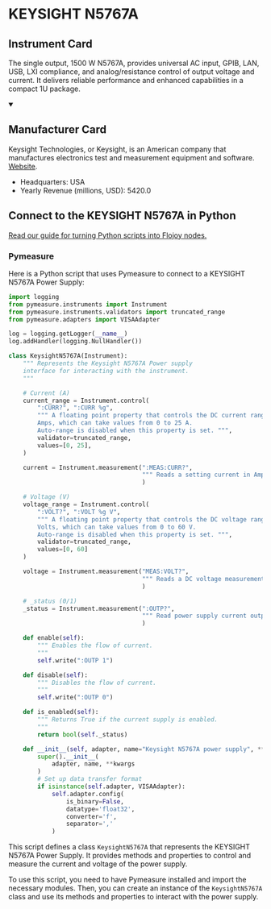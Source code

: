
# KEYSIGHT N5767A

## Instrument Card

The single output, 1500 W N5767A, provides universal AC input, GPIB, LAN, USB, LXI compliance, and analog/resistance control of output voltage and current. It delivers reliable performance and enhanced capabilities in a compact 1U package.

<details open>
<summary><h2>Manufacturer Card</h2></summary>
Keysight Technologies, or Keysight, is an American company that manufactures electronics test and measurement equipment and software. <a href=https://www.keysight.com/us/en/home.html>Website</a>.

<ul>
  <li>Headquarters: USA</li>
  <li>Yearly Revenue (millions, USD): 5420.0</li>
</ul>
</details>

## Connect to the KEYSIGHT N5767A in Python

[Read our guide for turning Python scripts into Flojoy nodes.](https://docs.flojoy.ai/custom-nodes/creating-custom-node/)


### Pymeasure

Here is a Python script that uses Pymeasure to connect to a KEYSIGHT N5767A Power Supply:

```python
import logging
from pymeasure.instruments import Instrument
from pymeasure.instruments.validators import truncated_range
from pymeasure.adapters import VISAAdapter

log = logging.getLogger(__name__)
log.addHandler(logging.NullHandler())

class KeysightN5767A(Instrument):
    """ Represents the Keysight N5767A Power supply
    interface for interacting with the instrument.
    """

    # Current (A)
    current_range = Instrument.control(
        ":CURR?", ":CURR %g",
        """ A floating point property that controls the DC current range in
        Amps, which can take values from 0 to 25 A.
        Auto-range is disabled when this property is set. """,
        validator=truncated_range,
        values=[0, 25],
    )

    current = Instrument.measurement(":MEAS:CURR?",
                                     """ Reads a setting current in Amps. """
                                     )

    # Voltage (V)
    voltage_range = Instrument.control(
        ":VOLT?", ":VOLT %g V",
        """ A floating point property that controls the DC voltage range in
        Volts, which can take values from 0 to 60 V.
        Auto-range is disabled when this property is set. """,
        validator=truncated_range,
        values=[0, 60]
    )

    voltage = Instrument.measurement("MEAS:VOLT?",
                                     """ Reads a DC voltage measurement in Volts. """
                                     )

    # _status (0/1)
    _status = Instrument.measurement(":OUTP?",
                                     """ Read power supply current output status. """
                                     )

    def enable(self):
        """ Enables the flow of current.
        """
        self.write(":OUTP 1")

    def disable(self):
        """ Disables the flow of current.
        """
        self.write(":OUTP 0")

    def is_enabled(self):
        """ Returns True if the current supply is enabled.
        """
        return bool(self._status)

    def __init__(self, adapter, name="Keysight N5767A power supply", **kwargs):
        super().__init__(
            adapter, name, **kwargs
        )
        # Set up data transfer format
        if isinstance(self.adapter, VISAAdapter):
            self.adapter.config(
                is_binary=False,
                datatype='float32',
                converter='f',
                separator=','
            )
```

This script defines a class `KeysightN5767A` that represents the KEYSIGHT N5767A Power Supply. It provides methods and properties to control and measure the current and voltage of the power supply.

To use this script, you need to have Pymeasure installed and import the necessary modules. Then, you can create an instance of the `KeysightN5767A` class and use its methods and properties to interact with the power supply.

